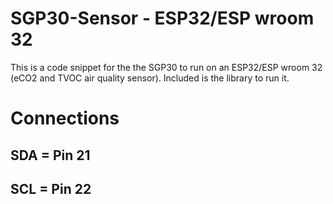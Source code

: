 # SGP30-Sensor - ESP32/ESP wroom 32

This is a code snippet for the the SGP30 to run on an ESP32/ESP wroom 32 (eCO2 and TVOC air quality sensor). Included is the library to run it.

# Connections

## SDA = Pin 21
## SCL = Pin 22
